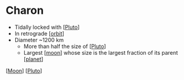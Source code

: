 # Charon

- Tidally locked with [[Pluto]]
- In retrograde [[orbit]]
- Diameter ~1200 km
  - More than half the size of [[Pluto]]
  - Largest [[moon]] whose size is the largest fraction of its parent [[planet]]

[[Moon]] [[Pluto]]

[//begin]: # "Autogenerated link references for markdown compatibility"
[pluto]: pluto "Pluto"
[orbit]: orbit "Orbit"
[moon]: moon "Moon"
[planet]: planet "Planet"
[//end]: # "Autogenerated link references"